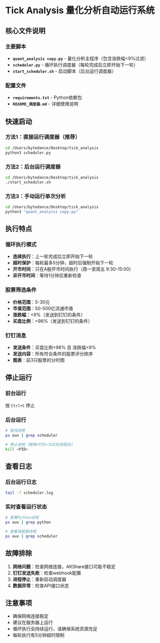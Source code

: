 # Tick Analysis 量化分析自动运行系统

## 核心文件说明

### 主要脚本
- **`quant_analysis copy.py`** - 量化分析主程序（包含涨跌幅<9%过滤）
- **`scheduler.py`** - 循环执行调度器（每轮完成后立即开始下一轮）
- **`start_scheduler.sh`** - 启动脚本（后台运行调度器）

### 配置文件
- **`requirements.txt`** - Python依赖包
- **`README_调度器.md`** - 详细使用说明

## 快速启动

### 方法1：直接运行调度器（推荐）
```bash
cd /Users/bytedance/Desktop/tick_analysis
python3 scheduler.py
```

### 方法2：后台运行调度器
```bash
cd /Users/bytedance/Desktop/tick_analysis
./start_scheduler.sh
```

### 方法3：手动运行单次分析
```bash
cd /Users/bytedance/Desktop/tick_analysis
python3 "quant_analysis copy.py"
```

## 执行特点

### 循环执行模式
- **连续执行**：上一轮完成后立即开始下一轮
- **超时保护**：每轮最多5分钟，超时后强制开始下一轮
- **开市时间**：只在A股开市时间执行（周一至周五 9:30-15:00）
- **非开市时间**：等待1分钟后重新检查

### 股票筛选条件
- **价格范围**：5-30元
- **市值范围**：50-500亿流通市值
- **涨跌幅**：<9%（发送到钉钉的条件）
- **买盘比例**：<98%（发送到钉钉的条件）

### 钉钉消息
- **发送条件**：买盘比例<98% 且 涨跌幅<9%
- **发送内容**：所有符合条件的股票评分排序
- **图表**：前3只股票的分时图

## 停止运行

### 前台运行
按 `Ctrl+C` 停止

### 后台运行
```bash
# 查找进程
ps aux | grep scheduler

# 停止进程（替换<PID>为实际进程ID）
kill <PID>
```

## 查看日志

### 后台运行日志
```bash
tail -f scheduler.log
```

### 实时查看运行状态
```bash
# 查看Python进程
ps aux | grep python

# 查看调度器进程
ps aux | grep scheduler
```

## 故障排除

1. **网络问题**：检查网络连接，AKShare接口可能不稳定
2. **钉钉发送失败**：检查webhook配置
3. **进程停止**：重新启动调度器
4. **数据异常**：检查API接口状态

## 注意事项

- 确保网络连接稳定
- 建议在服务器上运行
- 循环执行会持续运行，请确保系统资源充足
- 每轮执行有5分钟超时限制